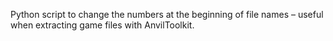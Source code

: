 Python script to change the numbers at the beginning of file names – useful when extracting game files with AnvilToolkit.
